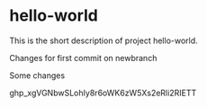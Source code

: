 # hello-world
This is the short description of project hello-world.

Changes for first commit on newbranch

Some changes

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